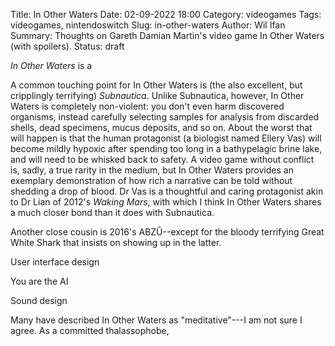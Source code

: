 Title: In Other Waters
Date: 02-09-2022 18:00
Category: videogames
Tags: videogames, nintendoswitch
Slug: in-other-waters
Author: Wil Ifan
Summary: Thoughts on Gareth Damian Martin's video game In Other Waters (with spoilers).
Status: draft

*In Other Waters* is a 

A common touching point for In Other Waters is (the also excellent, but cripplingly terrifying) *Subnautica*. Unlike Subnautica, however, In Other Waters is completely non-violent: you don't even harm discovered organisms, instead carefully selecting samples for analysis from discarded shells, dead specimens, mucus deposits, and so on. About the worst that will happen is that the human protagonist (a biologist named Ellery Vas) will become mildly hypoxic after spending too long in a bathypelagic brine lake, and will need to be whisked back to safety. A video game without conflict is, sadly, a true rarity in the medium, but In Other Waters provides an exemplary demonstration of how rich a narrative can be told without shedding a drop of blood. Dr Vas is a thoughtful and caring protagonist akin to Dr Lian of 2012's *Waking Mars*, with which I think In Other Waters shares a much closer bond than it does with Subnautica.

Another close cousin is 2016's ABZÛ--except for the bloody terrifying Great White Shark that insists on showing up in the latter.

User interface design

You are the AI

Sound design

Many have described In Other Waters as "meditative"---I am not sure I agree. As a committed thalassophobe, 
